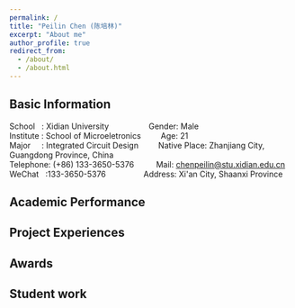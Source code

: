 ```yaml
---
permalink: /
title: "Peilin Chen (陈培林)"
excerpt: "About me"
author_profile: true
redirect_from: 
  - /about/
  - /about.html
---
```


## Basic Information
School&nbsp;&nbsp;&nbsp;: Xidian University&nbsp;&nbsp;&nbsp;&nbsp;&nbsp;&nbsp;&nbsp;&nbsp;&nbsp;&nbsp;&nbsp;&nbsp;&nbsp;&nbsp;&nbsp;&nbsp;&nbsp;&nbsp;Gender: Male                                                 
Institute&nbsp;: School of Microeletronics&nbsp;&nbsp;&nbsp;&nbsp;&nbsp;&nbsp;&nbsp;&nbsp;&nbsp;Age: 21                                                     
Major&nbsp;&nbsp;&nbsp;&nbsp;&nbsp;: Integrated Circuit Design&nbsp;&nbsp;&nbsp;&nbsp;&nbsp;&nbsp;&nbsp;&nbsp;&nbsp;Native Place: Zhanjiang City, Guangdong Province, China      
Telephone: (+86) 133-3650-5376&nbsp;&nbsp;&nbsp;&nbsp;&nbsp;&nbsp;&nbsp;&nbsp;&nbsp;      Mail: chenpeilin@stu.xidian.edu.cn                           
WeChat&nbsp;&nbsp;&nbsp;:133-3650-5376&nbsp;&nbsp;&nbsp;&nbsp;&nbsp;&nbsp;&nbsp;&nbsp;&nbsp;&nbsp;&nbsp;&nbsp;&nbsp;&nbsp;&nbsp;&nbsp;&nbsp;Address: Xi'an City, Shaanxi Province 

## Academic Performance



## Project Experiences



## Awards



## Student work


